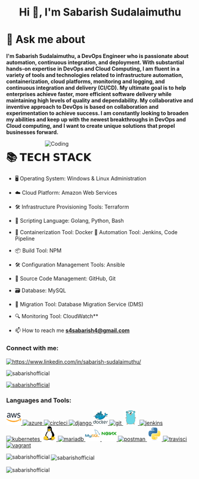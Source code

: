 <h1 align="center">Hi 👋, I'm Sabarish Sudalaimuthu</h1>


# 💬 Ask me about 
**I'm Sabarish Sudalaimuthu, a DevOps Engineer who is passionate about automation, continuous integration, and deployment. With substantial hands-on expertise in DevOps and Cloud Computing, I am fluent in a variety of tools and technologies related to infrastructure automation, containerization, cloud platforms, monitoring and logging, and continuous integration and delivery (CI/CD). My ultimate goal is to help enterprises achieve faster, more efficient software delivery while maintaining high levels of quality and dependability. My collaborative and inventive approach to DevOps is based on collaboration and experimentation to achieve success. I am constantly looking to broaden my abilities and keep up with the newest breakthroughs in DevOps and Cloud computing, and I want to create unique solutions that propel businesses forward.**

<img align="right" alt="Coding" width="400" src="https://github.com/sabarishOfficial/Sabarish-Sudalaimuthu/blob/main/githubgif.gif">

  # 📚 𝗧𝗘𝗖𝗛 𝗦𝗧𝗔𝗖𝗞
- 🖥️ Operating System: Windows & Linux Administration
- ☁️ Cloud Platform: Amazon Web Services
- 🛠️ Infrastructure Provisioning Tools: Terraform
- 📜 Scripting Language: Golang, Python, Bash
- 🐳 Containerization Tool: Docker 🤖 Automation Tool: Jenkins, Code Pipeline
- 📦 Build Tool: NPM
- 🛠️ Configuration Management Tools: Ansible
- 📂 Source Code Management: GitHub, Git
- 🗃️ Database: MySQL
- 🚚 Migration Tool: Database Migration Service (DMS)
- 🔍 Monitoring Tool: CloudWatch**


- 📫 How to reach me **s4sabarish4@gmail.com**

<h3 align="left">Connect with me:</h3>
<p align="left">
<a href="https://linkedin.com/in/https://www.linkedin.com/in/sabarish-sudalaimuthu/" target="blank"><img align="center" src="https://raw.githubusercontent.com/rahuldkjain/github-profile-readme-generator/master/src/images/icons/Social/linked-in-alt.svg" alt="https://www.linkedin.com/in/sabarish-sudalaimuthu/" height="30" width="40" /></a>
</p>


<p align="left"> <img src="https://komarev.com/ghpvc/?username=sabarishofficial&label=Profile%20views&color=0e75b6&style=flat" alt="sabarishofficial" /> </p>

<p align="left"> <a href="https://github.com/ryo-ma/github-profile-trophy"><img src="https://github-profile-trophy.vercel.app/?username=sabarishofficial" alt="sabarishofficial" /></a> </p>

<h3 align="left">Languages and Tools:</h3>
<p align="left"> <a href="https://aws.amazon.com" target="_blank" rel="noreferrer"> <img src="https://raw.githubusercontent.com/devicons/devicon/master/icons/amazonwebservices/amazonwebservices-original-wordmark.svg" alt="aws" width="40" height="40"/> </a> <a href="https://azure.microsoft.com/en-in/" target="_blank" rel="noreferrer"> <img src="https://www.vectorlogo.zone/logos/microsoft_azure/microsoft_azure-icon.svg" alt="azure" width="40" height="40"/> </a> <a href="https://circleci.com" target="_blank" rel="noreferrer"> <img src="https://www.vectorlogo.zone/logos/circleci/circleci-icon.svg" alt="circleci" width="40" height="40"/> </a> <a href="https://www.djangoproject.com/" target="_blank" rel="noreferrer"> <img src="https://cdn.worldvectorlogo.com/logos/django.svg" alt="django" width="40" height="40"/> </a> <a href="https://www.docker.com/" target="_blank" rel="noreferrer"> <img src="https://raw.githubusercontent.com/devicons/devicon/master/icons/docker/docker-original-wordmark.svg" alt="docker" width="40" height="40"/> </a> <a href="https://git-scm.com/" target="_blank" rel="noreferrer"> <img src="https://www.vectorlogo.zone/logos/git-scm/git-scm-icon.svg" alt="git" width="40" height="40"/> </a> <a href="https://golang.org" target="_blank" rel="noreferrer"> <img src="https://raw.githubusercontent.com/devicons/devicon/master/icons/go/go-original.svg" alt="go" width="40" height="40"/> </a> <a href="https://www.jenkins.io" target="_blank" rel="noreferrer"> <img src="https://www.vectorlogo.zone/logos/jenkins/jenkins-icon.svg" alt="jenkins" width="40" height="40"/> </a> <a href="https://kubernetes.io" target="_blank" rel="noreferrer"> <img src="https://www.vectorlogo.zone/logos/kubernetes/kubernetes-icon.svg" alt="kubernetes" width="40" height="40"/> </a> <a href="https://www.linux.org/" target="_blank" rel="noreferrer"> <img src="https://raw.githubusercontent.com/devicons/devicon/master/icons/linux/linux-original.svg" alt="linux" width="40" height="40"/> </a> <a href="https://mariadb.org/" target="_blank" rel="noreferrer"> <img src="https://www.vectorlogo.zone/logos/mariadb/mariadb-icon.svg" alt="mariadb" width="40" height="40"/> </a> <a href="https://www.mysql.com/" target="_blank" rel="noreferrer"> <img src="https://raw.githubusercontent.com/devicons/devicon/master/icons/mysql/mysql-original-wordmark.svg" alt="mysql" width="40" height="40"/> </a> <a href="https://www.nginx.com" target="_blank" rel="noreferrer"> <img src="https://raw.githubusercontent.com/devicons/devicon/master/icons/nginx/nginx-original.svg" alt="nginx" width="40" height="40"/> </a> <a href="https://postman.com" target="_blank" rel="noreferrer"> <img src="https://www.vectorlogo.zone/logos/getpostman/getpostman-icon.svg" alt="postman" width="40" height="40"/> </a> <a href="https://www.python.org" target="_blank" rel="noreferrer"> <img src="https://raw.githubusercontent.com/devicons/devicon/master/icons/python/python-original.svg" alt="python" width="40" height="40"/> </a> <a href="https://travis-ci.org" target="_blank" rel="noreferrer"> <img src="https://www.vectorlogo.zone/logos/travis-ci/travis-ci-icon.svg" alt="travisci" width="40" height="40"/> </a> <a href="https://www.vagrantup.com/" target="_blank" rel="noreferrer"> <img src="https://www.vectorlogo.zone/logos/vagrantup/vagrantup-icon.svg" alt="vagrant" width="40" height="40"/> </a> </p>

<p><img align="left" src="https://github-readme-stats.vercel.app/api/top-langs?username=sabarishofficial&show_icons=true&locale=en&layout=compact" alt="sabarishofficial" /></p>

<p>&nbsp;<img align="center" src="https://github-readme-stats.vercel.app/api?username=sabarishofficial&show_icons=true&locale=en" alt="sabarishofficial" /></p>

<p><img align="center" src="https://github-readme-streak-stats.herokuapp.com/?user=sabarishofficial&" alt="sabarishofficial" /></p>

